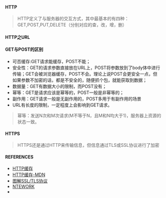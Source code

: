 #### HTTP

> HTTP定义了与服务器的交互方式，其中最基本的有四种：GET,POST,PUT,DELETE（分别对应的查，改，增，删）

#### HTTP之URL



#### GET与POST的区别

+ 可否缓存:GET请求能缓存，POST不能；
+ 安全性：GET的请求参数直接放在URL上，POST将参数放到了body体中进行传输；GET会被浏览器缓存，POST不会。理论上说POST会更安全一点，但如果参数不加密的话，都是不安全的，随便抓个包，就能获取到数据；
+ 数据量：GET有数据大小的限制，而POST没有；
+ 幂等：GET是请求应该是幂等的，POST一般是非幂等的；
+ 副作用：GET请求一般是无副作用的，POST多用于有副作用的场景
+ URL有长度的限制，一定程度上会影响到GET请求。

> 幂等：发送N次和M次请求(M不等于N，且M和N均大于1)，服务器上资源的状态一致。

#### HTTPS

> HTTPS还是通过HTTP来传输信息，但信息通过TLS或SSL协议进行了加密



#### REFERENCES

+ [HTTP缓存](https://www.jianshu.com/p/ee67c6430243)
+ [HTTP缓存-MDN](https://developer.mozilla.org/zh-CN/docs/Web/HTTP/Caching_FAQ)
+ [图解SSL/TLS协议](http://www.ruanyifeng.com/blog/2014/09/illustration-ssl.html)
+ [NTEWORK](https://github.com/KieSun/InterviewMap/blob/master/Network/Network-zh.md)
+ ​